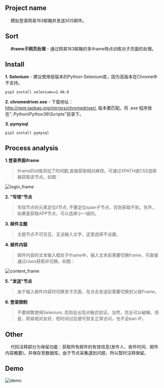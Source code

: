 ## Project name
&emsp; 模拟登录网易163邮箱并发送SOS邮件。

## Sort
&emsp; **iframe子网页处理** - 通过网易163邮箱的多iframe特点训练对子页面的处理。

## Install
**1. Selenium** - 建议使用低版本的Python-Selenium库，因为高版本在Chrome中不支持。
```
pip3 install selenium==2.48.0
```
**2. chromedriver.exe** - 下载地址：http://npm.taobao.org/mirrors/chromedriver/, 版本要匹配。将 .exe 程序放在"..Python\Python36\Scripts"目录下。   

**3. pymysql**
```
pip3 install pymysql
```

## Process analysis
 **1.登录界面iframe**   
> iframe的id值添加了时间戳,直接获取相对麻烦。可通过XPATH或CSS选择器获取该节点。如图：    


![login_frame](https://github.com/Northxw/Python3_WebSpider/blob/master/20-Selenium_163/require/login_frame.png)

**2. "写信"节点**
> 写信节点的元素定位li节点, 不要定位span子节点，否则获取不到。另外，如果是获取APP节点，可以选择小一级的。    

**3. 邮件主题**
> 主题节点不可交互，无法输入文字，这里选择不设置。    

**4. 邮件内容**
> 邮件内容的文本输入框处于iframe中，输入文本前需要切换frame，可直接通过class获取并切换。如图：    

![content_frame](https://github.com/Northxw/Python3_WebSpider/blob/master/20-Selenium_163/require/content_frame.png)

**5. "发送"节点**
> 由于输入邮件内容时切换至子页面，在点击发送前需要切换到父级Frame。

**6. 登录限制**
> 不要频繁使用Selenium, 否则会出现点触式验证。当然，完全可以破解。但是，网易相对友好，短时间过后便可恢复正常访问，也不会ban IP。

## Other
&emsp; 代码注释部分为保留功能：获取所有邮件的有效信息(发件人、收件时间、邮件内容概要)，并保存至数据库。由于节点采集遇到问题，所以暂时注释保留。

## Demo
![demo](https://github.com/Northxw/Python3_WebSpider/blob/master/20-Selenium_163/require/demo.gif)
